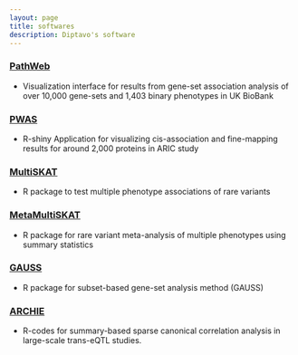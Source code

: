 ```yaml
---
layout: page
title: softwares
description: Diptavo's software
---
```



### <a name="PathWeb"></a>[PathWeb](https://ukb-pathway.leelabsg.org/)

* Visualization interface for results from gene-set association analysis of over 10,000 gene-sets and 1,403 binary phenotypes in UK BioBank


### <a name="PWAS"></a>[PWAS](http://nilanjanchatterjeelab.org/pwas/)

* R-shiny Application for visualizing cis-association and fine-mapping results for around 2,000 proteins in ARIC study


### <a name="MultiSKAT"></a>[MultiSKAT](https://github.com/diptavo/MultiSKAT)

* R package to test multiple phenotype associations of rare variants



### <a name="MMSKT"></a>[MetaMultiSKAT](https://github.com/diptavo/MetaMultiSKAT)

* R package for rare variant meta-analysis of multiple phenotypes using summary statistics


### <a name="GAUSS"></a>[GAUSS](https://github.com/diptavo/GAUSS)

* R package for subset-based gene-set analysis method (GAUSS)


### <a name="ARCHIE"></a>[ARCHIE](https://github.com/diptavo/ARCHIE)

* R-codes for summary-based sparse canonical correlation analysis in large-scale trans-eQTL studies.




